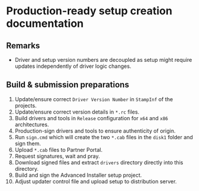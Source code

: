 # Production-ready setup creation documentation

## Remarks

- Driver and setup version numbers are decoupled as setup might require updates independently of driver logic changes. 

## Build & submission preparations

1. Update/ensure correct `Driver Version Number` in `StampInf` of the projects.
2. Update/ensure correct version details in `*.rc` files.
3. Build drivers and tools in `Release` configuration for `x64` and `x86` architectures.
4. Production-sign drivers and tools to ensure authenticity of origin. 
5. Run `sign.cmd` which will create the two `*.cab` files in the `disk1` folder and sign them.
6. Upload `*.cab` files to Partner Portal.
7. Request signatures, wait and pray.
8. Download signed files and extract `drivers` directory directly into this directory.
9. Build and sign the Advanced Installer setup project.
10. Adjust updater control file and upload setup to distribution server.